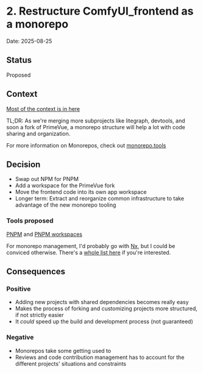 # 2. Restructure ComfyUI_frontend as a monorepo

Date: 2025-08-25

## Status

Proposed

<!-- [Proposed | Accepted | Rejected | Deprecated | Superseded by [ADR-NNNN](NNNN-title.md)] -->

## Context

[Most of the context is in here](https://github.com/Comfy-Org/ComfyUI_frontend/issues/4661)

TL;DR: As we're merging more subprojects like litegraph, devtools, and soon a fork of PrimeVue,
 a monorepo structure will help a lot with code sharing and organization.

For more information on Monorepos, check out [monorepo.tools](https://monorepo.tools/)

## Decision

- Swap out NPM for PNPM
- Add a workspace for the PrimeVue fork
- Move the frontend code into its own app workspace
- Longer term: Extract and reorganize common infrastructure to take advantage of the new monorepo tooling

### Tools proposed

[PNPM](https://pnpm.io/) and [PNPM workspaces](https://pnpm.io/workspaces)

For monorepo management, I'd probably go with [Nx](https://nx.dev/), but I could be conviced otherwise.
There's a [whole list here](https://monorepo.tools/#tools-review) if you're interested.

## Consequences

### Positive

- Adding new projects with shared dependencies becomes really easy
- Makes the process of forking and customizing projects more structured, if not strictly easier
- It *could* speed up the build and development process (not guaranteed)

### Negative

- Monorepos take some getting used to
- Reviews and code contribution management has to account for the different projects' situations and constraints

<!-- ## Notes

Optional section for additional information, references, or clarifications. -->